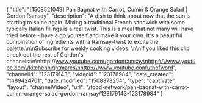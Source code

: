 {
    "title": "[1508521049] Pan Bagnat with Carrot, Cumin & Orange Salad | Gordon Ramsay",
    "description": "A dish to think about now that the sun is starting to shine again. Mixing a traditional French sandwich with some typically Italian fillings is a real twist. This is a meal that not many will have tried before - have a go yourself and make it your own. It's a beautiful combination of ingredients with a Ramsay-twist to excite the palette.\n\nSubscribe for weekly cooking videos. \n\nIf you liked this clip check out the rest of Gordon's channels:\n\nhttp:\/\/www.youtube.com\/gordonramsay\nhttp:\/\/www.youtube.com\/kitchennightmares\nhttp:\/\/www.youtube.com\/thefword",
    "channelid": "123179143",
    "videoid": "123178984",
    "date_created": "1489424701",
    "date_modified": "1508373254",
    "type": "captivate",
    "layout": "channelVideo",
    "url": "\/food-network\/pan-bagnat-with-carrot-cumin-orange-salad-gordon-ramsay\/123179143-123178984"
}